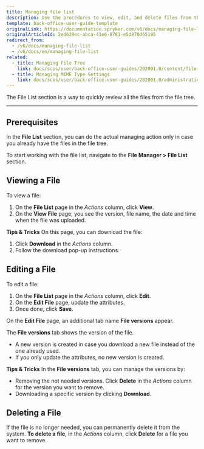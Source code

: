 ```yaml
---
title: Managing file list
description: Use the procedures to view, edit, and delete files from the system in the Back Office.
template: back-office-user-guide-template
originalLink: https://documentation.spryker.com/v6/docs/managing-file-list
originalArticleId: 2ed629ec-abca-41e6-8781-e5d870d65195
redirect_from:
  - /v6/docs/managing-file-list
  - /v6/docs/en/managing-file-list
related:
  - title: Managing File Tree
    link: docs/scos/user/back-office-user-guides/202001.0/content/file-manager/managing-file-tree.html
  - title: Managing MIME Type Settings
    link: docs/scos/user/back-office-user-guides/202001.0/administration/mime-type-settings/managing-mime-type-settings.html
---
```


The File List section is a way to quickly review all the files from the file tree.
***
## Prerequisites
In the **File List** section, you can do the actual managing action only in case you already have the files in the file tree.

To start working with the file list, navigate to the **File Manager > File List** section.

## Viewing a File
To view a file:
1. On the **File List** page in the _Actions_ column, click **View**.
2. On the **View File** page, you see the version, file name, the date and time when the file was uploaded.

**Tips & Tricks**
On this page, you can download the file:
1. Click **Download** in the _Actions_ column.
2. Follow the download pop-up instructions.

## Editing a File
To edit a file:
1. On the **File List** page in the _Actions_ column, click **Edit**.
2. On the **Edit File** page, update the attributes.
3. Once done, click **Save**.

On the **Edit File** page, an additional tab name **File versions** appear.

The **File versions** tab shows the version of the file. 
* A new version is created in case you download a new file instead of the one already used. 
* If you only update the attributes, no new version is created.

**Tips & Tricks**
In the **File versions** tab, you can manage the versions by:
* Removing the not needed versions. Click **Delete** in the _Actions_ column for the version you want to remove.
* Downloading a specific version by clicking **Download**.

## Deleting a File
If the file is no longer needed, you can permanently delete it from the system.
**To delete a file**, in the _Actions_ column, click **Delete** for a file you want to remove.
